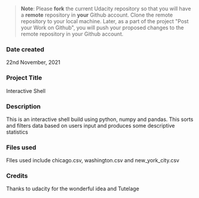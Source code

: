 >**Note**: Please **fork** the current Udacity repository so that you will have a **remote** repository in **your** Github account. Clone the remote repository to your local machine. Later, as a part of the project "Post your Work on Github", you will push your proposed changes to the remote repository in your Github account.

### Date created
22nd November, 2021

### Project Title
Interactive Shell

### Description
This is an interactive shell build using python, numpy and pandas. This sorts and filters data based on users input and produces some descriptive statistics

### Files used
FIles used include chicago.csv, washington.csv and new_york_city.csv

### Credits
Thanks to udacity for the wonderful idea and Tutelage
